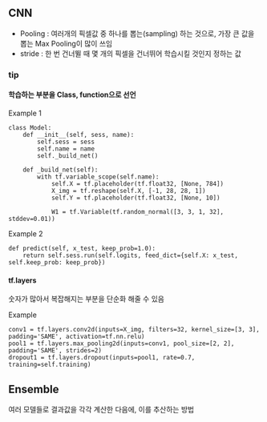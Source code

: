 ## CNN
* Pooling : 여러개의 픽셀값 중 하나를 뽑는(sampling) 하는 것으로, 가장 큰 값을 뽑는 Max Pooling이 많이 쓰임
* stride : 한 번 건너뛸 때 몇 개의 픽셀을 건너뛰어 학습시킬 것인지 정하는 값

### tip
#### 학습하는 부분을 Class, function으로 선언
Example 1
```
class Model:
	def __init__(self, sess, name):
		self.sess = sess
		self.name = name
		self._build_net()
	
	def _build_net(self):
		with tf.variable_scope(self.name):
			self.X = tf.placeholder(tf.float32, [None, 784])
			X_img = tf.reshape(self.X, [-1, 28, 28, 1])
			self.Y = tf.placeholder(tf.float32, [None, 10])
			
			W1 = tf.Variable(tf.random_normal([3, 3, 1, 32], stddev=0.01))
```
Example 2
```
def predict(self, x_test, keep_prob=1.0):
	return self.sess.run(self.logits, feed_dict={self.X: x_test, self.keep_prob: keep_prob})
```

#### tf.layers
숫자가 많아서 복잡해지는 부분을 단순화 해줄 수 있음

Example
```
conv1 = tf.layers.conv2d(inputs=X_img, filters=32, kernel_size=[3, 3], padding='SAME', activation=tf.nn.relu)
pool1 = tf.layers.max_pooling2d(inputs=conv1, pool_size=[2, 2], padding='SAME', strides=2)
dropout1 = tf.layers.dropout(inputs=pool1, rate=0.7, training=self.training)
```

## Ensemble
여러 모델들로 결과값을 각각 계산한 다음에, 이를 추산하는 방법

